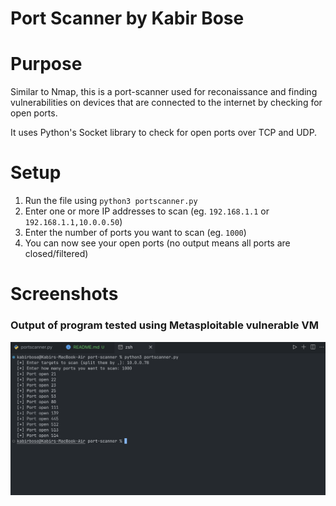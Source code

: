# Port Scanner by Kabir Bose

# Purpose

Similar to Nmap, this is a port-scanner used for reconaissance and finding vulnerabilities on devices that are connected to the internet by checking for open ports.

It uses Python's Socket library to check for open ports over TCP and UDP.

# Setup

1. Run the file using `python3 portscanner.py`
2. Enter one or more IP addresses to scan (eg. `192.168.1.1` or `192.168.1.1,10.0.0.50`)
3. Enter the number of ports you want to scan (eg. `1000`)
4. You can now see your open ports (no output means all ports are closed/filtered)

# Screenshots

### Output of program tested using Metasploitable vulnerable VM

![Program Output](screenshots/output.png)
